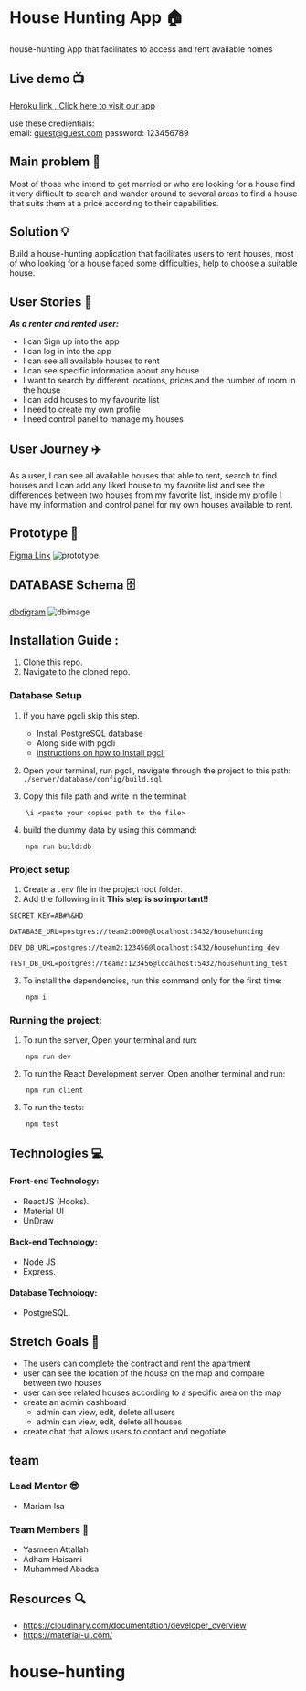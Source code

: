 # House Hunting App :house: 
house-hunting App that facilitates to access and rent available homes

## Live demo :tv: 
[Heroku link , Click here to visit our app](https://house-hunting-app.herokuapp.com/)

use these credientials: <br>
email: guest@guest.com
password: 123456789

## Main problem :new_moon_with_face:
Most of those who intend to get married or who are looking for a house find it very difficult to search and wander around to several areas to find a house that suits them at a price according to their capabilities.

## Solution :bulb:
Build a house-hunting application that facilitates users to rent houses, most of who looking for a house faced some difficulties, help to choose a suitable house.

## User Stories :open_book:
***As a renter and rented user:***
* I can Sign up into the app 
* I can log in into the app 
* I can see all available houses to rent
* I can see specific information about any house
* I want to search by different locations, prices and the number of room in the house
* I can add houses to my favourite list
* I need to create my own profile
* I need control panel to manage my houses

## User Journey :airplane:

As a user, I can see all available houses that able to rent, search to find houses and I can add any liked house to my favorite list and see the differences between two houses from my favorite list, inside my profile I have my information and control panel for my own houses available to rent.


## Prototype :art:
[Figma Link](https://www.figma.com/file/ikAAUREYQFA0GXxGEUYZRf/home-hunting?node-id=92%3A240)
![prototype](https://i.imgur.com/wfKGoIT.png)


## DATABASE Schema :file_cabinet:
[dbdigram](https://dbdiagram.io/d/5ee9bcf79ea313663b3aa9ed)
![dbimage](https://i.imgur.com/1lve6is.png)

## Installation Guide :

1. Clone this repo.
2. Navigate to the cloned repo.

### Database Setup

1. If you have pgcli skip this step.

   - Install PostgreSQL database
   - Along side with pgcli
   - [instructions on how to install pgcli](https://www.pgcli.com/install)

2. Open your terminal, run pgcli, navigate through the project to this path: `./server/database/config/build.sql`

3. Copy this file path and write in the terminal:

```
    \i <paste your copied path to the file>
```

4. build the dummy data by using this command:

```
    npm run build:db
```

### Project setup

1. Create a `.env` file in the project root folder.
2. Add the following in it **This step is so important!!**

```
SECRET_KEY=AB#%&HD

DATABASE_URL=postgres://team2:0000@localhost:5432/househunting

DEV_DB_URL=postgres://team2:123456@localhost:5432/househunting_dev

TEST_DB_URL=postgres://team2:123456@localhost:5432/househunting_test

```

3. To install the dependencies, run this command only for the first time:

```
    npm i
```

### Running the project:

1. To run the server, Open your terminal and run:

```
    npm run dev
```

2. To run the React Development server, Open another terminal and run:

```
    npm run client
```

3. To run the tests:

```
    npm test
```

## Technologies :computer:

#### Front-end Technology:

- ReactJS (Hooks).
- Material UI
- UnDraw

#### Back-end Technology:

- Node JS
- Express.

#### Database Technology:
- PostgreSQL.

## Stretch Goals :goal_net:
* The users can complete the contract and rent the apartment
* user can see the location of the house on the map and compare between two houses
* user can see related houses according to a specific area on the map
* create an admin dashboard
    * admin can view, edit, delete all users 
    * admin can view, edit, delete all houses 
* create chat that allows users to contact and negotiate


## team

### Lead Mentor :sunglasses:
* Mariam Isa

### Team Members :busts_in_silhouette:
* Yasmeen Attallah 
* Adham Haisami
* Muhammed Abadsa 


## Resources :mag:
* https://cloudinary.com/documentation/developer_overview
* https://material-ui.com/
# house-hunting
